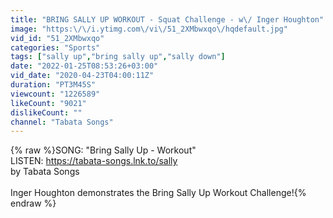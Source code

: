 ```yaml
---
title: "BRING SALLY UP WORKOUT - Squat Challenge - w\/ Inger Houghton"
image: "https:\/\/i.ytimg.com\/vi\/51_2XMbwxqo\/hqdefault.jpg"
vid_id: "51_2XMbwxqo"
categories: "Sports"
tags: ["sally up","bring sally up","sally down"]
date: "2022-01-25T08:53:26+03:00"
vid_date: "2020-04-23T04:00:11Z"
duration: "PT3M45S"
viewcount: "1226589"
likeCount: "9021"
dislikeCount: ""
channel: "Tabata Songs"
---
```

{% raw %}SONG: &quot;Bring Sally Up - Workout&quot; <br />LISTEN: <a rel="nofollow" target="blank" href="https://tabata-songs.lnk.to/sally">https://tabata-songs.lnk.to/sally</a><br />by Tabata Songs<br /><br />Inger Houghton demonstrates the Bring Sally Up Workout Challenge!{% endraw %}
